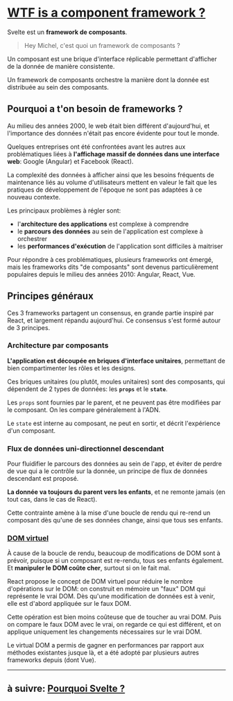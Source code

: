 # [WTF is a component framework ?](https://developer.mozilla.org/en-US/docs/Learn/Tools_and_testing/Client-side_JavaScript_frameworks)

Svelte est un **framework de composants**.

> Hey Michel, c'est quoi un framework de composants ?

Un composant est une brique d'interface réplicable permettant d'afficher de la donnée de manière consistente.

Un framework de composants orchestre la manière dont la donnée est distribuée au sein des composants.

## Pourquoi a t'on besoin de frameworks ?

Au milieu des années 2000, le web était bien différent d'aujourd'hui, et l'importance des données n'était pas encore évidente pour tout le monde.

Quelques entreprises ont été confrontées avant les autres aux problématiques liées à **l'affichage massif de données dans une interface web**: Google (Angular) et Facebook (React).

La complexité des données à afficher ainsi que les besoins fréquents de maintenance liés au volume d'utilisateurs mettent en valeur le fait que les pratiques de développement de l'époque ne sont pas adaptées à ce nouveau contexte.

Les principaux problèmes à régler sont:

- l'**architecture des applications** est complexe à comprendre
- le **parcours des données** au sein de l'application est complexe à orchestrer
- les **performances d'exécution** de l'application sont difficiles à maitriser

Pour répondre à ces problématiques, plusieurs frameworks ont émergé, mais les frameworks dits "de composants" sont devenus particulièrement populaires depuis le milieu des années 2010: Angular, React, Vue.

## Principes généraux

Ces 3 frameworks partagent un consensus, en grande partie inspiré par React, et largement répandu aujourd'hui. Ce consensus s'est formé autour de 3 principes.

### Architecture par composants

**L'application est découpée en briques d'interface unitaires**, permettant de bien compartimenter les rôles et les designs.

Ces briques unitaires (ou plutôt, moules unitaires) sont des composants, qui dépendent de 2 types de données: les **`props`** et le **`state`**.

Les `props` sont fournies par le parent, et ne peuvent pas être modifiées par le composant. On les compare généralement à l'ADN.

Le `state` est interne au composant, ne peut en sortir, et décrit l'expérience d'un composant.

### Flux de données uni-directionnel descendant

Pour fluidifier le parcours des données au sein de l'app, et éviter de perdre de vue qui a le contrôle sur la donnée, un principe de flux de données descendant est proposé.

**La donnée va toujours du parent vers les enfants**, et ne remonte jamais (en tout cas, dans le cas de React).

Cette contrainte amène à la mise d'une boucle de rendu qui re-rend un composant dès qu'une de ses données change, ainsi que tous ses enfants.

### [DOM virtuel](https://youtu.be/AdNJ3fydeao?t=251)

À cause de la boucle de rendu, beaucoup de modifications de DOM sont à prévoir, puisque si un composant est re-rendu, tous ses enfants également. Et **manipuler le DOM coûte cher**, surtout si on le fait mal.

React propose le concept de DOM virtuel pour réduire le nombre d'opérations sur le DOM: on construit en mémoire un "faux" DOM qui représente le vrai DOM. Dès qu'une modification de données est à venir, elle est d'abord appliquée sur le faux DOM.

Cette opération est bien moins coûteuse que de toucher au vrai DOM. Puis on compare le faux DOM avec le vrai, on regarde ce qui est différent, et on applique uniquement les changements nécessaires sur le vrai DOM.

Le virtual DOM a permis de gagner en performances par rapport aux méthodes existantes jusque là, et a été adopté par plusieurs autres frameworks depuis (dont Vue).

---

## à suivre: [Pourquoi Svelte ?](./1-3_why_svelte.md)
